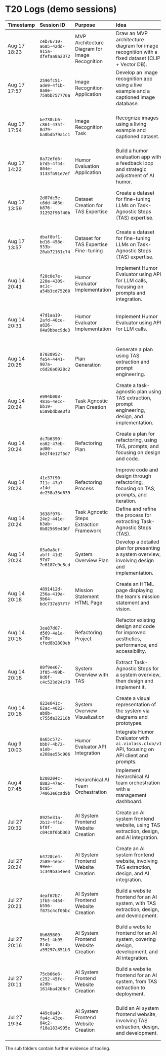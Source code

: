 # T20 Logs (demo sessions)

| Timestamp | Session ID | Purpose | Idea | Specialty | Link |
| :--- | :--- | :--- | :--- | :--- | :--- |
| Aug 17 18:23 | `ceb76710-a685-42dd-915a-dfefaa8a2372` | MVP Architecture Diagram for Image Recognition | Draw an MVP architecture diagram for image recognition with a fixed dataset (CLIP + Vector DB). | TAS Extraction, Prompt Engineering, Engineering, Design | [session\_ceb76710-a685-42dd-915a-dfefaa8a2372](./session_ceb76710-a685-42dd-915a-dfefaa8a2372) |
| Aug 17 17:57 | `2596fc51-ade9-4f1b-8a0e-759bb757776a` | Image Recognition Application | Develop an image recognition app using a live example and a captioned image database. | TAS Extraction, Prompt Engineering, Design, Engineering | [session\_2596fc51-ade9-4f1b-8a0e-759bb757776a](./session_2596fc51-ade9-4f1b-8a0e-759bb757776a) |
| Aug 17 17:54 | `be730cb6-c861-435f-8d79-ba0bdb79a1c1` | Image Recognition Task | Recognize images using a living example and captioned dataset. | Design, Engineering, Prompt Engineering, TAS Extraction | [session\_be730cb6-c861-435f-8d79-ba0bdb79a1c1](./session_be730cb6-c861-435f-8d79-ba0bdb79a1c1) |
| Aug 17 14:22 | `8a72efd6-b7d5-4f44-804e-3133fb91e7ef` | Humor Evaluation Application | Build a humor evaluation app with a feedback loop and strategic adjustment of AI humor. | TAS Extraction, Prompt Engineering, Design, Engineering | [session\_8a72efd6-b7d5-4f44-804e-3133fb91e7ef](./session_8a72efd6-b7d5-4f44-804e-3133fb91e7ef) |
| Aug 17 13:59 | `2d87dc5e-c6dd-463d-b876-31292f96f40b` | Dataset Creation for TAS Expertise | Create a dataset for fine-tuning LLMs on Task-Agnostic Steps (TAS) expertise. | Prompt Engineering, Design, Engineering, TAS Extraction | [session\_2d87dc5e-c6dd-463d-b876-31292f96f40b](./session_2d87dc5e-c6dd-463d-b876-31292f96f40b) |
| Aug 17 13:57 | `dbaf0bf1-bd16-458d-933b-20ab72161c74` | Dataset for TAS Expertise Fine-tuning | Create a dataset for fine-tuning LLMs on Task-Agnostic Steps (TAS) expertise. | Prompt Engineering, TAS Extraction, Design, Engineering | [session\_dbaf0bf1-bd16-458d-933b-20ab72161c74](./session_dbaf0bf1-bd16-458d-933b-20ab72161c74) |
| Aug 14 20:41 | `f28c8e7e-220a-4309-ac1c-a54b3cd75260` | Humor Evaluator Implementation | Implement Humor Evaluator using API for LLM calls, focusing on prompts and integration. | TAS Extraction, Prompt Engineering, Engineering, Design | [session\_f28c8e7e-220a-4309-ac1c-a54b3cd75260](./session_f28c8e7e-220a-4309-ac1c-a54b3cd75260) |
| Aug 14 20:31 | `47d1aa19-2afd-40ce-a826-04a9bbac9de3` | Humor Evaluator Implementation | Implement Humor Evaluator using API for LLM calls. | Design, Engineering, Prompt Engineering, TAS Extraction | [session\_47d1aa19-2afd-40ce-a826-04a9bbac9de3](./session_47d1aa19-2afd-40ce-a826-04a9bbac9de3) |
| Aug 14 20:25 | `87030952-fe54-4441-907a-c6d26a6928c2` | Plan Generation | Generate a plan using TAS extraction and prompt engineering. | TAS Extraction, Prompt Engineering, Design, Engineering | [session\_87030952-fe54-4441-907a-c6d26a6928c2](./session_87030952-fe54-4441-907a-c6d26a6928c2) |
| Aug 14 20:24 | `e994b008-4816-4ecc-bb19-6509bdb8e3f3` | Task Agnostic Plan Creation | Create a task-agnostic plan using TAS extraction, prompt engineering, design, and implementation. | Prompt Engineering, TAS Extraction, Design, Engineering | [session\_e994b008-4816-4ecc-bb19-6509bdb8e3f3](./session_e994b008-4816-4ecc-bb19-6509bdb8e3f3) |
| Aug 14 20:24 | `dc7b6390-ea62-47eb-ad00-be2f4e12f5d7` | Refactoring Plan | Create a plan for refactoring, using TAS, prompts, and focusing on design and code. | TAS Extraction, Prompt Engineering, Design, Engineering | [session\_dc7b6390-ea62-47eb-ad00-be2f4e12f5d7](./session_dc7b6390-ea62-47eb-ad00-be2f4e12f5d7) |
| Aug 14 20:24 | `41e37f90-711c-47a7-a14d-de258a35d639` | Refactoring Process | Improve code and design through refactoring, focusing on TAS, prompts, and iteration. | TAS Extraction, Prompt Engineering, Design, Engineering | [session\_41e37f90-711c-47a7-a14d-de258a35d639](./session_41e37f90-711c-47a7-a14d-de258a35d639) |
| Aug 14 20:24 | `3638f976-24e2-441e-b3ab-0b02569e436f` | Task Agnostic Steps Extraction Framework | Define and refine the process for extracting Task-Agnostic Steps (TAS). | Prompt Engineering, Engineering, Design | [session\_3638f976-24e2-441e-b3ab-0b02569e436f](./session_3638f976-24e2-441e-b3ab-0b02569e436f) |
| Aug 14 20:24 | `03a0a8cf-abff-41d2-97d7-7e6107e9c8cd` | System Overview Plan | Develop a detailed plan for presenting a system overview, involving design and implementation. | Prompt Engineering, Design, Engineering | [session\_03a0a8cf-abff-41d2-97d7-7e6107e9c8cd](./session_03a0a8cf-abff-41d2-97d7-7e6107e9c8cd) |
| Aug 14 20:18 | `4891412d-256a-419a-9b64-bdc737d87f7f` | Mission Statement HTML Page | Create an HTML page displaying the team's mission statement and vision. | Prompt Engineering, Design, Engineering, TAS Extraction | [session\_4891412d-256a-419a-9b64-bdc737d87f7f](./session_4891412d-256a-419a-9b64-bdc737d87f7f) |
| Aug 14 20:18 | `3ea87d07-d569-4a1a-a7da-cfed8b2800eb` | Refactoring Project | Refactor existing design and code for improved aesthetics, performance, and accessibility. | Prompt Engineering, TAS Extraction, Design, Engineering | [session\_3ea87d07-d569-4a1a-a7da-cfed8b2800eb](./session_3ea87d07-d569-4a1a-a7da-cfed8b2800eb) |
| Aug 14 20:18 | `08f9ee67-3f85-499b-8d6f-c4c523d24c79` | System Overview with TAS | Extract Task-Agnostic Steps for a system overview, then design and implement it. | TAS Extraction, Prompt Engineering, Design, Engineering | [session\_08f9ee67-3f85-499b-8d6f-c4c523d24c79](./session_08f9ee67-3f85-499b-8d6f-c4c523d24c79) |
| Aug 14 20:18 | `022e641c-62ac-4022-ab8b-c755da32218b` | System Overview Visualization | Create a visual representation of the system via diagrams and prototypes. | Design, Engineering, Prompt Engineering | [session\_022e641c-62ac-4022-ab8b-c755da32218b](./session_022e641c-62ac-4022-ab8b-c755da32218b) |
| Aug 9 10:03 | `8a65c572-bbb7-4b72-a1eb-e268ae55c906` | Humor Evaluator API Integration | Integrate Humor Evaluator with `ai.violass.club/v1` API, focusing on API client and prompts. | TAS Extraction, Prompt Engineering, Engineering, Design | [session\_8a65c572-bbb7-4b72-a1eb-e268ae55c906](./session_8a65c572-bbb7-4b72-a1eb-e268ae55c906) |
| Aug 4 07:45 | `b208204c-8883-47ac-bc95-74063e6cad9b` | Hierarchical AI Team Orchestration | Implement hierarchical AI team orchestration with a management dashboard. | TAS Extraction, Prompt Engineering, Design, Engineering | [session\_b208204c-8883-47ac-bc95-74063e6cad9b](./session_b208204c-8883-47ac-bc95-74063e6cad9b) |
| Jul 27 20:32 | `8925e31a-2b12-4f1d-bf0f-c04c0f6bb363` | AI System Frontend Website Creation | Create an AI system frontend website, using TAS extraction, design, and AI integration. | TAS Extraction, Prompt Engineering, Design, Engineering | [session\_8925e31a-2b12-4f1d-bf0f-c04c0f6bb363](./session_8925e31a-2b12-4f1d-bf0f-c04c0f6bb363) |
| Jul 27 20:24 | `64720ce4-2589-4e5c-99ee-1c349b354ee3` | AI System Frontend Website Creation | Create an AI system frontend website, involving TAS extraction, design, and AI integration. | TAS Extraction, Prompt Engineering, Design, Engineering | [session\_64720ce4-2589-4e5c-99ee-1c349b354ee3](./session_64720ce4-2589-4e5c-99ee-1c349b354ee3) |
| Jul 27 20:21 | `4eaf67b7-1fb5-4454-b556-f075c4cf05bc` | AI System Frontend Website Creation | Build a website frontend for an AI system, with TAS extraction, design, and development. | TAS Extraction, Prompt Engineering, Design, Engineering | [session\_4eaf67b7-1fb5-4454-b556-f075c4cf05bc](./session_4eaf67b7-1fb5-4454-b556-f075c4cf05bc) |
| Jul 27 20:16 | `0b685609-75e1-4b95-8f4b-a59297c851b3` | AI System Frontend Website Creation | Build a website frontend for an AI system, covering design, development, and AI integration. | TAS Extraction, Prompt Engineering, Design, Engineering | [session\_0b685609-75e1-4b95-8f4b-a59297c851b3](./session_0b685609-75e1-4b95-8f4b-a59297c851b3) |
| Jul 27 20:11 | `75cb66e6-c252-45fc-a2db-1614ba4208cf` | AI System Frontend Website Creation | Build a website frontend for an AI system, from TAS extraction to deployment. | TAS Extraction, Prompt Engineering, Design, Engineering | [session\_75cb66e6-c252-45fc-a2db-1614ba4208cf](./session_75cb66e6-c252-45fc-a2db-1614ba4208cf) |
| Jul 27 19:34 | `449c0a49-fa4c-43ee-84c2-f18a1834995e` | AI System Frontend Website Creation | Build an AI system frontend website, involving TAS extraction, design, and development. | TAS Extraction, Prompt Engineering, Design, Engineering | [session\_449c0a49-fa4c-43ee-84c2-f18a1834995e](./session_449c0a49-fa4c-43ee-84c2-f18a1834995e) |

The sub folders contain further evidence of tooling.
